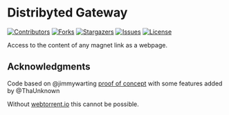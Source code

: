 # Distribyted Gateway

[![Contributors][contributors-shield]][contributors-url]
[![Forks][forks-shield]][forks-url]
[![Stargazers][stars-shield]][stars-url]
[![Issues][issues-shield]][issues-url]
[![License][license-shield]][license-url]

Access to the content of any magnet link as a webpage.

## Acknowledgments

Code based on @jimmywarting [proof of concept](https://github.com/jimmywarting/webtorrent-server-browser) with some features added by @ThaUnknown

Without [webtorrent.io](https://webtorrent.io) this cannot be possible.

[contributors-shield]: https://img.shields.io/github/contributors/distribyted/gate.svg?style=flat-square
[contributors-url]: https://github.com/distribyted/gate/graphs/contributors
[forks-shield]: https://img.shields.io/github/forks/distribyted/gate.svg?style=flat-square
[forks-url]: https://github.com/distribyted/gate/network/members
[stars-shield]: https://img.shields.io/github/stars/distribyted/gate.svg?style=flat-square
[stars-url]: https://github.com/distribyted/gate/stargazers
[issues-shield]: https://img.shields.io/github/issues/distribyted/gate.svg?style=flat-square
[issues-url]: https://github.com/distribyted/gate/issues
[license-shield]: https://img.shields.io/github/license/distribyted/gate.svg?style=flat-square
[license-url]: https://github.com/distribyted/gate/blob/master/LICENSE
